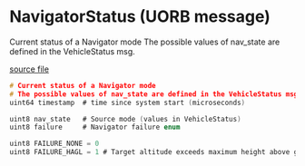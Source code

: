 # NavigatorStatus (UORB message)

Current status of a Navigator mode
The possible values of nav_state are defined in the VehicleStatus msg.

[source file](https://github.com/PX4/PX4-Autopilot/blob/main/msg/NavigatorStatus.msg)

```c
# Current status of a Navigator mode
# The possible values of nav_state are defined in the VehicleStatus msg.
uint64 timestamp  # time since system start (microseconds)

uint8 nav_state   # Source mode (values in VehicleStatus)
uint8 failure     # Navigator failure enum

uint8 FAILURE_NONE = 0
uint8 FAILURE_HAGL = 1 # Target altitude exceeds maximum height above ground

```

